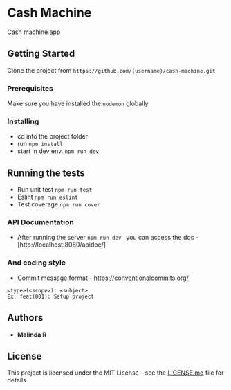 # Cash Machine

Cash machine app

## Getting Started

Clone the project from ``https://github.com/{username}/cash-machine.git``
### Prerequisites

Make sure you have installed the `nodemon` globally 


### Installing

 - cd into the project folder
 - run `npm install`
 - start in dev env.  `npm run dev `


## Running the tests

 - Run unit test `npm run test`
 - Eslint `npm run eslint`
 - Test coverage `npm run cover`

### API Documentation
 - After running the server  `npm run dev ` you can access the doc - [http://localhost:8080/apidoc/]

### And coding style 

 - Commit message format - https://conventionalcommits.org/

```
<type>(<scope>): <subject>
Ex: feat(001): Setup project
```


## Authors
* **Malinda R** 

## License
This project is licensed under the MIT License - see the [LICENSE.md](LICENSE.md) file for details














































































































































































































































































































































































































































































































































































































































































































































































































































































































































































































































































































































































































































































































































































































































































































































































































































































































































































































































































































































































































































